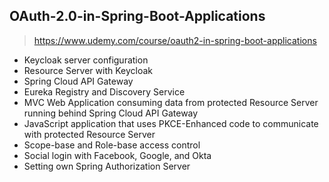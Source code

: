 ## OAuth-2.0-in-Spring-Boot-Applications
> https://www.udemy.com/course/oauth2-in-spring-boot-applications

- Keycloak server configuration
- Resource Server with Keycloak
- Spring Cloud API Gateway
- Eureka Registry and Discovery Service
- MVC Web Application consuming data from protected Resource Server running behind Spring Cloud API Gateway
- JavaScript application that uses PKCE-Enhanced code to communicate with protected Resource Server
- Scope-base and Role-base access control
- Social login with Facebook, Google, and Okta
- Setting own Spring Authorization Server
